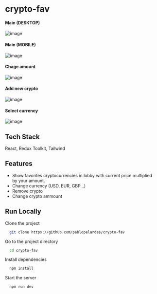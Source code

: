 # crypto-fav
#### Main (DESKTOP)
![image](https://user-images.githubusercontent.com/31576799/184506861-2d991046-6591-4a1c-b868-07311658a857.png)
#### Main (MOBILE)
![image](https://user-images.githubusercontent.com/31576799/184506866-f9ca40bd-4353-4081-ae42-bdc02309055d.png)
#### Chage amount
![image](https://user-images.githubusercontent.com/31576799/184506872-7a9b2155-8584-45ed-b416-0bbdb137d479.png)
#### Add new crypto
![image](https://user-images.githubusercontent.com/31576799/184506882-253ebd68-d833-4849-9fea-a0b74c4b8ac9.png)
#### Select currency
![image](https://user-images.githubusercontent.com/31576799/184506918-58c012e4-6c46-4f93-a1e6-1d4eade78565.png)

## Tech Stack

React, Redux Toolkit, Tailwind

## Features

- Show favorites cryptocurrencies in lobby with current price multiplied by your amount.
- Change currency (USD, EUR, GBP...)
- Remove crypto
- Change crypto ammount

## Run Locally

Clone the project

```bash
  git clone https://github.com/pablopelardas/crypto-fav
```

Go to the project directory

```bash
  cd crypto-fav
```

Install dependencies

```bash
  npm install
```

Start the server

```bash
  npm run dev
```
